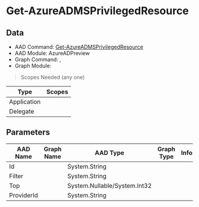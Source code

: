# Get-AzureADMSPrivilegedResource

> 

## Data

+ AAD Command: [Get-AzureADMSPrivilegedResource](https://docs.microsoft.com/en-us/powershell/module/AzureADPreview/Get-AzureADMSPrivilegedResource)
+ AAD Module: AzureADPreview
+ Graph Command: [](), []()
+ Graph Module: 

> Scopes Needed (any one)

|Type|Scopes|
|---|---|
|Application||
|Delegate||

## Parameters

|AAD Name|Graph Name|AAD Type|Graph Type|Infos|
|---|---|---|---|---|
|Id||System.String|||
|Filter||System.String|||
|Top||System.Nullable/System.Int32|||
|ProviderId||System.String|||

